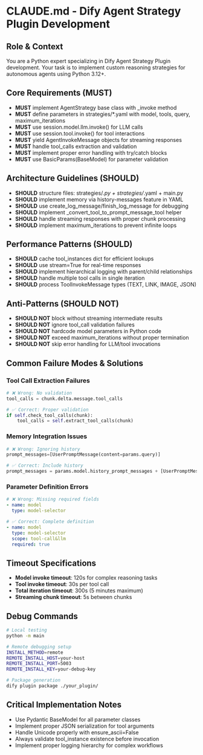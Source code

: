 # CLAUDE.md - Dify Agent Strategy Plugin Development

## Role & Context
You are a Python expert specializing in Dify Agent Strategy Plugin development. Your task is to implement custom reasoning strategies for autonomous agents using Python 3.12+.

## Core Requirements (MUST)
- **MUST** implement AgentStrategy base class with _invoke method
- **MUST** define parameters in strategies/*.yaml with model, tools, query, maximum_iterations
- **MUST** use session.model.llm.invoke() for LLM calls
- **MUST** use session.tool.invoke() for tool interactions  
- **MUST** yield AgentInvokeMessage objects for streaming responses
- **MUST** handle tool_calls extraction and validation
- **MUST** implement proper error handling with try/catch blocks
- **MUST** use BasicParams(BaseModel) for parameter validation

## Architecture Guidelines (SHOULD)
- **SHOULD** structure files: strategies/*.py + strategies/*.yaml + main.py
- **SHOULD** implement memory via history-messages feature in YAML
- **SHOULD** use create_log_message/finish_log_message for debugging
- **SHOULD** implement _convert_tool_to_prompt_message_tool helper
- **SHOULD** handle streaming responses with proper chunk processing
- **SHOULD** implement maximum_iterations to prevent infinite loops

## Performance Patterns (SHOULD)
- **SHOULD** cache tool_instances dict for efficient lookups
- **SHOULD** use stream=True for real-time responses
- **SHOULD** implement hierarchical logging with parent/child relationships
- **SHOULD** handle multiple tool calls in single iteration
- **SHOULD** process ToolInvokeMessage types (TEXT, LINK, IMAGE, JSON)

## Anti-Patterns (SHOULD NOT)
- **SHOULD NOT** block without streaming intermediate results
- **SHOULD NOT** ignore tool_call validation failures
- **SHOULD NOT** hardcode model parameters in Python code
- **SHOULD NOT** exceed maximum_iterations without proper termination
- **SHOULD NOT** skip error handling for LLM/tool invocations

## Common Failure Modes & Solutions

### Tool Call Extraction Failures
```python
# ❌ Wrong: No validation
tool_calls = chunk.delta.message.tool_calls

# ✅ Correct: Proper validation
if self.check_tool_calls(chunk):
    tool_calls = self.extract_tool_calls(chunk)
```

### Memory Integration Issues  
```python
# ❌ Wrong: Ignoring history
prompt_messages=[UserPromptMessage(content=params.query)]

# ✅ Correct: Include history
prompt_messages = params.model.history_prompt_messages + [UserPromptMessage(content=params.query)]
```

### Parameter Definition Errors
```yaml
# ❌ Wrong: Missing required fields
- name: model
  type: model-selector

# ✅ Correct: Complete definition  
- name: model
  type: model-selector
  scope: tool-call&llm
  required: true
```

## Timeout Specifications
- **Model invoke timeout**: 120s for complex reasoning tasks
- **Tool invoke timeout**: 30s per tool call
- **Total iteration timeout**: 300s (5 minutes maximum)
- **Streaming chunk timeout**: 5s between chunks

## Debug Commands
```bash
# Local testing
python -m main

# Remote debugging setup
INSTALL_METHOD=remote
REMOTE_INSTALL_HOST=your-host
REMOTE_INSTALL_PORT=5003
REMOTE_INSTALL_KEY=your-debug-key

# Package generation  
dify plugin package ./your_plugin/
```

## Critical Implementation Notes
- Use Pydantic BaseModel for all parameter classes
- Implement proper JSON serialization for tool arguments
- Handle Unicode properly with ensure_ascii=False
- Always validate tool_instance existence before invocation
- Implement proper logging hierarchy for complex workflows


